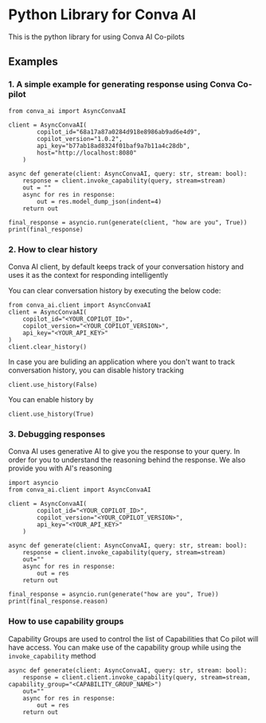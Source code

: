 # Python Library for Conva AI

This is the python library for using Conva AI Co-pilots

## Examples

### 1. A simple example for generating response using Conva Co-pilot
```import asyncio
from conva_ai import AsyncConvaAI

client = AsyncConvaAI(
        copilot_id="68a17a87a0284d918e8986ab9ad6e4d9", 
        copilot_version="1.0.2", 
        api_key="b77ab18ad8324f01baf9a7b11a4c28db",
        host="http://localhost:8080"
    )

async def generate(client: AsyncConvaAI, query: str, stream: bool):
    response = client.invoke_capability(query, stream=stream)
    out = ""
    async for res in response:
        out = res.model_dump_json(indent=4)
    return out

final_response = asyncio.run(generate(client, "how are you", True))
print(final_response)
```

### 2. How to clear history

Conva AI client, by default keeps track of your conversation history and uses it as the context for responding intelligently

You can clear conversation history by executing the below code:

```
from conva_ai.client import AsyncConvaAI
client = AsyncConvaAI(
    copilot_id="<YOUR_COPILOT_ID>", 
    copilot_version="<YOUR_COPILOT_VERSION>", 
    api_key="<YOUR_API_KEY>"
)
client.clear_history()
```

In case you are buliding an application where you don't want to track conversation history, you can disable history tracking

```
client.use_history(False)
```

You can enable history by

```
client.use_history(True)
```

### 3. Debugging responses

Conva AI uses generative AI to give you the response to your query. In order for you to understand the reasoning behind the response. We also provide you with AI's reasoning

```
import asyncio
from conva_ai.client import AsyncConvaAI

client = AsyncConvaAI(
        copilot_id="<YOUR_COPILOT_ID>", 
        copilot_version="<YOUR_COPILOT_VERSION>", 
        api_key="<YOUR_API_KEY>"
    )

async def generate(client: AsyncConvaAI, query: str, stream: bool):
    response = client.invoke_capability(query, stream=stream)
    out=""
    async for res in response:
        out = res
    return out

final_response = asyncio.run(generate("how are you", True))
print(final_response.reason)
```

### How to use capability groups

Capability Groups are used to control the list of Capabilities that Co pilot will have access. 
You can make use of the capability group while using the `invoke_capability` method

```
async def generate(client: AsyncConvaAI, query: str, stream: bool):
    response = client.client.invoke_capability(query, stream=stream, capability_group="<CAPABILITY_GROUP_NAME>")
    out=""
    async for res in response:
        out = res
    return out
```